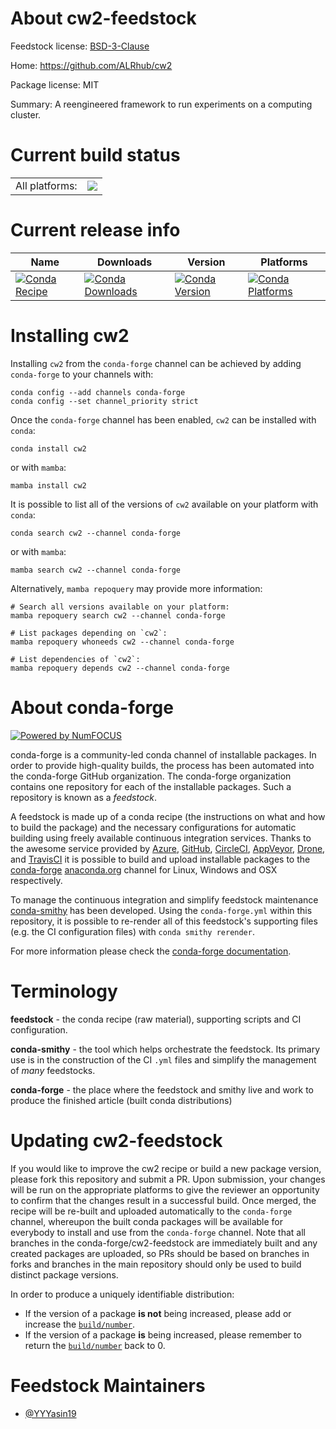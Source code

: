 About cw2-feedstock
===================

Feedstock license: [BSD-3-Clause](https://github.com/conda-forge/cw2-feedstock/blob/main/LICENSE.txt)

Home: https://github.com/ALRhub/cw2

Package license: MIT

Summary: A reengineered framework to run experiments on a computing cluster.

Current build status
====================


<table><tr><td>All platforms:</td>
    <td>
      <a href="https://dev.azure.com/conda-forge/feedstock-builds/_build/latest?definitionId=19526&branchName=main">
        <img src="https://dev.azure.com/conda-forge/feedstock-builds/_apis/build/status/cw2-feedstock?branchName=main">
      </a>
    </td>
  </tr>
</table>

Current release info
====================

| Name | Downloads | Version | Platforms |
| --- | --- | --- | --- |
| [![Conda Recipe](https://img.shields.io/badge/recipe-cw2-green.svg)](https://anaconda.org/conda-forge/cw2) | [![Conda Downloads](https://img.shields.io/conda/dn/conda-forge/cw2.svg)](https://anaconda.org/conda-forge/cw2) | [![Conda Version](https://img.shields.io/conda/vn/conda-forge/cw2.svg)](https://anaconda.org/conda-forge/cw2) | [![Conda Platforms](https://img.shields.io/conda/pn/conda-forge/cw2.svg)](https://anaconda.org/conda-forge/cw2) |

Installing cw2
==============

Installing `cw2` from the `conda-forge` channel can be achieved by adding `conda-forge` to your channels with:

```
conda config --add channels conda-forge
conda config --set channel_priority strict
```

Once the `conda-forge` channel has been enabled, `cw2` can be installed with `conda`:

```
conda install cw2
```

or with `mamba`:

```
mamba install cw2
```

It is possible to list all of the versions of `cw2` available on your platform with `conda`:

```
conda search cw2 --channel conda-forge
```

or with `mamba`:

```
mamba search cw2 --channel conda-forge
```

Alternatively, `mamba repoquery` may provide more information:

```
# Search all versions available on your platform:
mamba repoquery search cw2 --channel conda-forge

# List packages depending on `cw2`:
mamba repoquery whoneeds cw2 --channel conda-forge

# List dependencies of `cw2`:
mamba repoquery depends cw2 --channel conda-forge
```


About conda-forge
=================

[![Powered by
NumFOCUS](https://img.shields.io/badge/powered%20by-NumFOCUS-orange.svg?style=flat&colorA=E1523D&colorB=007D8A)](https://numfocus.org)

conda-forge is a community-led conda channel of installable packages.
In order to provide high-quality builds, the process has been automated into the
conda-forge GitHub organization. The conda-forge organization contains one repository
for each of the installable packages. Such a repository is known as a *feedstock*.

A feedstock is made up of a conda recipe (the instructions on what and how to build
the package) and the necessary configurations for automatic building using freely
available continuous integration services. Thanks to the awesome service provided by
[Azure](https://azure.microsoft.com/en-us/services/devops/), [GitHub](https://github.com/),
[CircleCI](https://circleci.com/), [AppVeyor](https://www.appveyor.com/),
[Drone](https://cloud.drone.io/welcome), and [TravisCI](https://travis-ci.com/)
it is possible to build and upload installable packages to the
[conda-forge](https://anaconda.org/conda-forge) [anaconda.org](https://anaconda.org/)
channel for Linux, Windows and OSX respectively.

To manage the continuous integration and simplify feedstock maintenance
[conda-smithy](https://github.com/conda-forge/conda-smithy) has been developed.
Using the ``conda-forge.yml`` within this repository, it is possible to re-render all of
this feedstock's supporting files (e.g. the CI configuration files) with ``conda smithy rerender``.

For more information please check the [conda-forge documentation](https://conda-forge.org/docs/).

Terminology
===========

**feedstock** - the conda recipe (raw material), supporting scripts and CI configuration.

**conda-smithy** - the tool which helps orchestrate the feedstock.
                   Its primary use is in the construction of the CI ``.yml`` files
                   and simplify the management of *many* feedstocks.

**conda-forge** - the place where the feedstock and smithy live and work to
                  produce the finished article (built conda distributions)


Updating cw2-feedstock
======================

If you would like to improve the cw2 recipe or build a new
package version, please fork this repository and submit a PR. Upon submission,
your changes will be run on the appropriate platforms to give the reviewer an
opportunity to confirm that the changes result in a successful build. Once
merged, the recipe will be re-built and uploaded automatically to the
`conda-forge` channel, whereupon the built conda packages will be available for
everybody to install and use from the `conda-forge` channel.
Note that all branches in the conda-forge/cw2-feedstock are
immediately built and any created packages are uploaded, so PRs should be based
on branches in forks and branches in the main repository should only be used to
build distinct package versions.

In order to produce a uniquely identifiable distribution:
 * If the version of a package **is not** being increased, please add or increase
   the [``build/number``](https://docs.conda.io/projects/conda-build/en/latest/resources/define-metadata.html#build-number-and-string).
 * If the version of a package **is** being increased, please remember to return
   the [``build/number``](https://docs.conda.io/projects/conda-build/en/latest/resources/define-metadata.html#build-number-and-string)
   back to 0.

Feedstock Maintainers
=====================

* [@YYYasin19](https://github.com/YYYasin19/)

